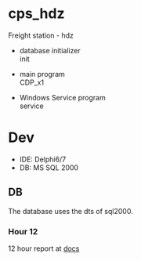 # cps_hdz
Freight station - hdz


- database initializer    
init

- main program    
CDP_x1

- Windows Service program    
service

# Dev
- IDE: Delphi6/7
- DB: MS SQL 2000

## DB
The database uses the dts of sql2000.

### Hour 12
12 hour report at [docs](https://github.com/xiaobin80/cps_hdz/blob/main/docs/h12pointTable/)
